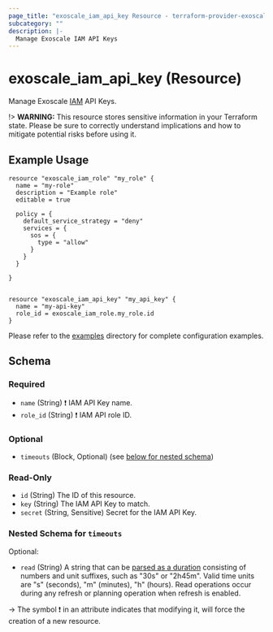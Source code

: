 ```yaml
---
page_title: "exoscale_iam_api_key Resource - terraform-provider-exoscale"
subcategory: ""
description: |-
  Manage Exoscale IAM API Keys
---
```


# exoscale_iam_api_key (Resource)

Manage Exoscale [IAM](https://community.exoscale.com/documentation/iam/) API Keys.

!> **WARNING:** This resource stores sensitive information in your Terraform state. Please be sure to correctly understand implications and how to mitigate potential risks before using it.

## Example Usage

```hcl
resource "exoscale_iam_role" "my_role" {
  name = "my-role"
  description = "Example role"
  editable = true
  
  policy = {
    default_service_strategy = "deny"
    services = {
      sos = {
        type = "allow"
      }
    }
  }

}


resource "exoscale_iam_api_key" "my_api_key" {
  name = "my-api-key"
  role_id = exoscale_iam_role.my_role.id
}
```

Please refer to the [examples](https://github.com/exoscale/terraform-provider-exoscale/tree/master/examples/)
directory for complete configuration examples.

<!-- schema generated by tfplugindocs -->
## Schema

### Required

- `name` (String) ❗ IAM API Key name.
- `role_id` (String) ❗ IAM API role ID.

### Optional

- `timeouts` (Block, Optional) (see [below for nested schema](#nestedblock--timeouts))

### Read-Only

- `id` (String) The ID of this resource.
- `key` (String) The IAM API Key to match.
- `secret` (String, Sensitive) Secret for the IAM API Key.

<a id="nestedblock--timeouts"></a>
### Nested Schema for `timeouts`

Optional:

- `read` (String) A string that can be [parsed as a duration](https://pkg.go.dev/time#ParseDuration) consisting of numbers and unit suffixes, such as "30s" or "2h45m". Valid time units are "s" (seconds), "m" (minutes), "h" (hours). Read operations occur during any refresh or planning operation when refresh is enabled.

-> The symbol ❗ in an attribute indicates that modifying it, will force the creation of a new resource.


